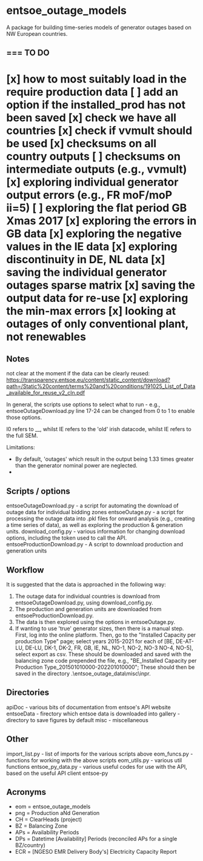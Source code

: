 # entsoe_outage_models

A package for building time-series models of generator outages
based on NW European countries.

===
TO DO
---
[x] how to most suitably load in the require production data
[ ] add an option if the installed_prod has not been saved
[x] check we have all countries 
[x] check if vvmult should be used
[x] checksums on all country outputs
[ ] checksums on intermediate outputs (e.g., vvmult)
[x] exploring individual generator output errors (e.g., FR moF/moP ii=5)
[ ] exploring the flat period GB Xmas 2017
[x] exploring the errors in GB data
[x] exploring the negative values in the IE data
[x] exploring discontinuity in DE, NL data
[x] saving the individual generator outages sparse matrix
[x] saving the output data for re-use
[x] exploring the min-max errors
[x] looking at outages of only conventional plant, not renewables
===


Notes
---

not clear at the moment if the data can be clearly reused:
https://transparency.entsoe.eu/content/static_content/download?path=/Static%20content/terms%20and%20conditions/191025_List_of_Data_available_for_reuse_v2_cln.pdf

In general, the scripts use options to select what to run - e.g.,
entsoeOutageDownload.py line  17-24 can be changed from 0 to 1
to enable those options.

I0 refers to __, whilst IE refers to the 'old' irish datacode,
whilst IE refers to the full SEM.

Limitations:
- By default, 'outages' which result in the output being 1.33
  times greater than the generator nominal power are neglected.
- 


Scripts / options
---
entsoeOutageDownload.py - a script for automating the download of 
    outage data for individual bidding zones
entsoeOutage.py - a script for processing the outage data into .pkl
    files for onward analysis (e.g., creating a time series of
    data), as well as exploring the production & generation units.
download_config.py - various information for changing download options,
    including the token used to call the API.
entsoeProductionDownload.py - A script to downnload production and 
    generation units


Workflow
---
It is suggested that the data is approached in the following way:
1. The outage data for individual countries is download from 
  entsoeOutageDownload.py, using download_config.py.
2. The production and generation units are downloaded from
  entsoeProductionDownload.py.
3. The data is then explored using the options in entsoeOutage.py.
4. If wanting to use 'true' generator sizes, then there is a manual
  step. First, log into the online platform. Then, go to the "Installed
  Capacity per production Type" page; select years 2015-2021 for each
  of [BE, DE-AT-LU, DE-LU, DK-1, DK-2, FR, GB, IE, NL, NO-1, NO-2, NO-3
  NO-4, NO-5], select export as csv. These should be downloaded and 
  saved with the balancing zone code prepended the file, e.g.,
  "BE_Installed Capacity per Production Type_201501010000-202201010000";
  These should then be saved in the directory .\entsoe_outage_data\misc\inpr\.


Directories
---
apiDoc - various bits of documentation from entsoe's API website
entsoeData - firectory which entsoe data is downloaded into
gallery - directory to save figures by default
misc - miscellaneous


Other
---
import_list.py - list of imports for the various scripts above
eom_funcs.py - functions for working with the above scripts
eom_utils.py - various util functions
entsoe_py_data.py - various useful codes for use with the API,
    based on the useful API client entsoe-py


Acronyms
---
- eom = entsoe_outage_models
- png = Production aNd Generation
- CH = ClearHeads (project)
- BZ = Balancing Zone
- APs = Availability Periods
- DPs = Datetime [Availability] Periods (reconciled APs for a single BZ/country)
- ECR = [NGESO EMR Delivery Body's] Electricity Capacity Report

